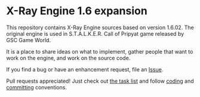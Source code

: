 X-Ray Engine 1.6 expansion
==========================

This repository contains X-Ray Engine sources based on version 1.6.02.
The original engine is used in S.T.A.L.K.E.R. Call of Pripyat game released by GSC Game World.

It is a place to share ideas on what to implement, gather people that want to work on the engine,
and work on the source code.

If you find a bug or have an enhancement request, file an [Issue](https://github.com/openxray/xray-16/issues).

Pull requests appreciated! Just check out [the task list](https://github.com/openxray/xray-16/blob/master/doc/design/tasks.txt) 
and follow [coding](https://github.com/openxray/xray-16/blob/master/doc/procedures/cpp_code.txt) 
and [committing](https://github.com/openxray/xray-16/blob/master/doc/procedures/commit_coding.txt) conventions.
